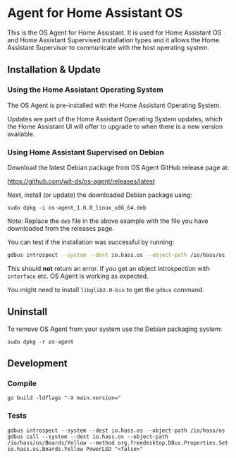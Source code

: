 # Agent for Home Assistant OS

This is the OS Agent for Home Assistant. It is used for Home Assistant
OS and Home Assistant Supervised installation types and it allows the
Home Assistant Supervisor to communicate with the host operating system.

## Installation & Update

### Using the Home Assistant Operating System

The OS Agent is pre-installed with the Home Assistant Operating System.

Updates are part of the Home Assistant Operating System updates, which
the Home Assistant UI will offer to upgrade to when there is a new version
available.

### Using Home Assistant Supervised on Debian

Download the latest Debian package from OS Agent GitHub release page at:

<https://github.com/wit-ds/os-agent/releases/latest> 

Next, install (or update) the downloaded Debian package using:

```shell
sudo dpkg -i os-agent_1.0.0_linux_x86_64.deb
```

Note: Replace the `deb` file in the above example with the file you
have downloaded from the releases page.

You can test if the installation was successful by running:

```bash
gdbus introspect --system --dest io.hass.os --object-path /io/hass/os
```

This should **not** return an error. If you get an object introspection
with `interface` etc. OS Agent is working as expected.

You might need to install `libglib2.0-bin` to get the `gdbus` command.

## Uninstall

To remove OS Agent from your system use the Debian packaging system:

```shell
sudo dpkg -r os-agent
```

## Development

### Compile

```shell
go build -ldflags "-X main.version="
```

### Tests

```shell
gdbus introspect --system --dest io.hass.os --object-path /io/hass/os
gdbus call --system --dest io.hass.os --object-path /io/hass/os/Boards/Yellow --method org.freedesktop.DBus.Properties.Set io.hass.os.Boards.Yellow PowerLED "<false>"
```
